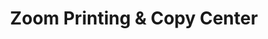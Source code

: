 ---
title: "Zoom Printing & Copy Center"
url: /syracuse/zoom-printing-and-copy-center/
shop: copyshop
---